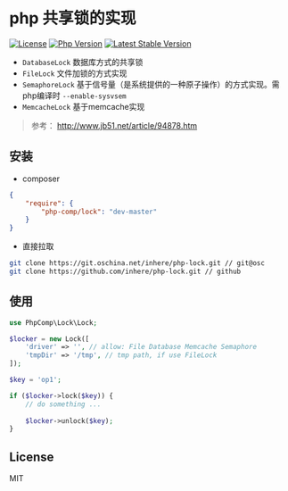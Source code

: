 # php 共享锁的实现

[![License](https://img.shields.io/packagist/l/php-comp/lock.svg?style=flat-square)](LICENSE)
[![Php Version](https://img.shields.io/badge/php-%3E=7.0-brightgreen.svg?maxAge=2592000)](https://packagist.org/packages/php-comp/lock)
[![Latest Stable Version](http://img.shields.io/packagist/v/php-comp/lock.svg)](https://packagist.org/packages/php-comp/lock)

- `DatabaseLock` 数据库方式的共享锁
- `FileLock` 文件加锁的方式实现
- `SemaphoreLock` 基于信号量（是系统提供的一种原子操作）的方式实现。需php编译时 `--enable-sysvsem`
- `MemcacheLock` 基于memcache实现

> 参考： http://www.jb51.net/article/94878.htm

## 安装

- composer

```json
{
    "require": {
        "php-comp/lock": "dev-master"
    }
}
```

- 直接拉取

```bash
git clone https://git.oschina.net/inhere/php-lock.git // git@osc
git clone https://github.com/inhere/php-lock.git // github
```

## 使用

```php
use PhpComp\Lock\Lock;

$locker = new Lock([
    'driver' => '', // allow: File Database Memcache Semaphore
    'tmpDir' => '/tmp', // tmp path, if use FileLock
]);

$key = 'op1';

if ($locker->lock($key)) {
    // do something ...
    
    $locker->unlock($key);
}

```

## License

MIT
